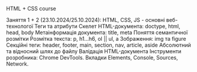 HTML + CSS course

Заняття 1 + 2 (23.10.2024/25.10.2024): HTML, CSS, JS - основні веб-технологої
Теги та атрибути Cкелет HTML-документа: doctype, html, head, body Метаінформація
документа: title, meta Поняття семантичної розмітки Розмітка текста: p, h1...h6,
ol || ul, a Зображення: img та figure Секційні теги: header, footer, main,
section, nav, article, aside Абсолютний та відносний шлях до файлу Валідація
HTML-документа Інструменти розробника: Chrome DevTools. Вкладки Elements,
Console, Sources, Network.
